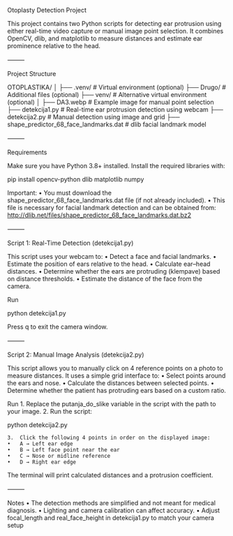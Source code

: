 Otoplasty Detection Project

This project contains two Python scripts for detecting ear protrusion using either real-time video capture or manual image point selection.
It combines OpenCV, dlib, and matplotlib to measure distances and estimate ear prominence relative to the head.

⸻

Project Structure

OTOPLASTIKA/
│
├── .venv/                          # Virtual environment (optional)
├── Drugo/                          # Additional files (optional)
├── venv/                           # Alternative virtual environment (optional)
│
├── DA3.webp                        # Example image for manual point selection
├── detekcija1.py                   # Real-time ear protrusion detection using webcam
├── detekcija2.py                   # Manual detection using image and grid
├── shape_predictor_68_face_landmarks.dat  # dlib facial landmark model

⸻

Requirements

Make sure you have Python 3.8+ installed.
Install the required libraries with:

pip install opencv-python dlib matplotlib numpy

Important:
	•	You must download the shape_predictor_68_face_landmarks.dat file (if not already included).
	•	This file is necessary for facial landmark detection and can be obtained from:
http://dlib.net/files/shape_predictor_68_face_landmarks.dat.bz2

⸻

Script 1: Real-Time Detection (detekcija1.py)

This script uses your webcam to:
	•	Detect a face and facial landmarks.
	•	Estimate the position of ears relative to the head.
	•	Calculate ear–head distances.
	•	Determine whether the ears are protruding (klempave) based on distance thresholds.
	•	Estimate the distance of the face from the camera.

Run

python detekcija1.py

Press q to exit the camera window.

⸻

Script 2: Manual Image Analysis (detekcija2.py)

This script allows you to manually click on 4 reference points on a photo to measure distances.
It uses a simple grid interface to:
	•	Select points around the ears and nose.
	•	Calculate the distances between selected points.
	•	Determine whether the patient has protruding ears based on a custom ratio.

Run
	1.	Replace the putanja_do_slike variable in the script with the path to your image.
	2.	Run the script:

python detekcija2.py

	3.	Click the following 4 points in order on the displayed image:
	•	A → Left ear edge
	•	B → Left face point near the ear
	•	C → Nose or midline reference
	•	D → Right ear edge

The terminal will print calculated distances and a protrusion coefficient.

⸻

Notes
	•	The detection methods are simplified and not meant for medical diagnosis.
	•	Lighting and camera calibration can affect accuracy.
	•	Adjust focal_length and real_face_height in detekcija1.py to match your camera setup
